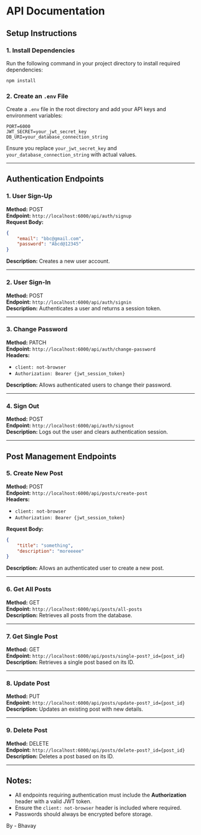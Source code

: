 # API Documentation

## Setup Instructions

### 1. Install Dependencies
Run the following command in your project directory to install required dependencies:
```sh
npm install
```

### 2. Create an `.env` File
Create a `.env` file in the root directory and add your API keys and environment variables:
```
PORT=6000
JWT_SECRET=your_jwt_secret_key
DB_URI=your_database_connection_string
```

Ensure you replace `your_jwt_secret_key` and `your_database_connection_string` with actual values.

---

## Authentication Endpoints

### 1. User Sign-Up
**Method:** POST  
**Endpoint:** `http://localhost:6000/api/auth/signup`  
**Request Body:**  
```json
{
    "email": "bbc@gmail.com",
    "password": "Abcd@12345"
}
```
**Description:** Creates a new user account.

---

### 2. User Sign-In
**Method:** POST  
**Endpoint:** `http://localhost:6000/api/auth/signin`  
**Description:** Authenticates a user and returns a session token.

---

### 3. Change Password
**Method:** PATCH  
**Endpoint:** `http://localhost:6000/api/auth/change-password`  
**Headers:**  
- `client: not-browser`  
- `Authorization: Bearer {jwt_session_token}`  

**Description:** Allows authenticated users to change their password.

---

### 4. Sign Out
**Method:** POST  
**Endpoint:** `http://localhost:6000/api/auth/signout`  
**Description:** Logs out the user and clears authentication session.

---

## Post Management Endpoints

### 5. Create New Post
**Method:** POST  
**Endpoint:** `http://localhost:6000/api/posts/create-post`  
**Headers:**  
- `client: not-browser`  
- `Authorization: Bearer {jwt_session_token}`  

**Request Body:**  
```json
{
    "title": "something",
    "description": "moreeeee"
}
```
**Description:** Allows an authenticated user to create a new post.

---

### 6. Get All Posts
**Method:** GET  
**Endpoint:** `http://localhost:6000/api/posts/all-posts`  
**Description:** Retrieves all posts from the database.

---

### 7. Get Single Post
**Method:** GET  
**Endpoint:** `http://localhost:6000/api/posts/single-post?_id={post_id}`  
**Description:** Retrieves a single post based on its ID.

---

### 8. Update Post
**Method:** PUT  
**Endpoint:** `http://localhost:6000/api/posts/update-post?_id={post_id}`  
**Description:** Updates an existing post with new details.

---

### 9. Delete Post
**Method:** DELETE  
**Endpoint:** `http://localhost:6000/api/posts/delete-post?_id={post_id}`  
**Description:** Deletes a post based on its ID.

---

## Notes:
- All endpoints requiring authentication must include the **Authorization** header with a valid JWT token.
- Ensure the `client: not-browser` header is included where required.
- Passwords should always be encrypted before storage.

 By - Bhavay

